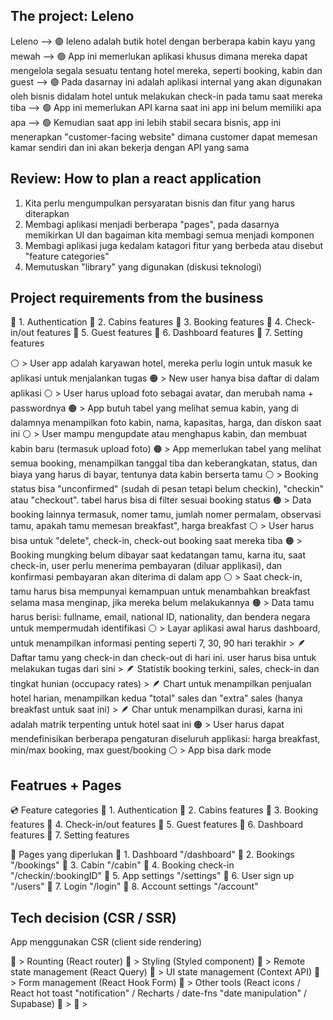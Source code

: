 The project: Leleno
-------------------
Leleno --> 🟢 leleno adalah butik hotel dengan berberapa kabin kayu yang mewah
       --> 🟢 App ini memerlukan aplikasi khusus dimana mereka dapat mengelola segala sesuatu tentang hotel mereka, seperti booking, kabin dan guest 
       --> 🟢 Pada dasarnay ini adalah aplikasi internal yang akan digunakan oleh bisnis didalam hotel untuk melakukan check-in pada tamu saat mereka tiba
       --> 🟢 App ini memerlukan API karna saat ini app ini belum memiliki apa apa
       --> 🟢 Kemudian saat app ini lebih stabil secara bisnis, app ini menerapkan "customer-facing website" dimana customer dapat memesan kamar sendiri dan ini akan bekerja dengan API yang sama
       

Review: How to plan a react application
---
1. Kita perlu mengumpulkan persyaratan bisnis dan fitur yang harus diterapkan
2. Membagi aplikasi menjadi berberapa "pages", pada dasarnya memikirkan UI dan bagaiman kita membagi semua menjadi komponen
3. Membagi aplikasi juga kedalam katagori fitur yang berbeda atau disebut "feature categories"
4. Memutuskan "library" yang digunakan (diskusi teknologi)


Project requirements from the business
---
🌸 1. Authentication
🌸 2. Cabins features
🌸 3. Booking features
🌸 4. Check-in/out features
🌸 5. Guest features
🌸 6. Dashboard features
🌸 7. Setting features


⚪ > User app adalah karyawan hotel, mereka perlu login untuk masuk ke aplikasi untuk menjalankan tugas
🟠 > New user hanya bisa daftar di dalam aplikasi
⚪ > User harus upload foto sebagai avatar, dan merubah nama + passwordnya
🟠 > App butuh tabel yang melihat semua kabin, yang di dalamnya menampilkan foto kabin, nama, kapasitas, harga, dan diskon saat ini
⚪ > User mampu mengupdate atau menghapus kabin, dan membuat kabin baru (termasuk upload foto)
🟠 > App memerlukan tabel yang melihat semua booking, menampilkan tanggal tiba dan keberangkatan, status, dan biaya yang harus di bayar, tentunya data kabin berserta tamu
⚪ > Booking status bisa "unconfirmed" (sudah di pesan tetapi belum checkin), "checkin" atau "checkout". tabel harus bisa di filter sesuai booking status
🟠 > Data booking lainnya termasuk, nomer tamu, jumlah nomer permalam, observasi tamu, apakah tamu memesan breakfast", harga breakfast
⚪ > User harus bisa untuk "delete", check-in, check-out booking saat mereka tiba
🟠 > Booking mungking belum dibayar saat kedatangan tamu, karna itu, saat check-in, user perlu menerima pembayaran (diluar applikasi), dan konfirmasi pembayaran akan diterima di dalam app
⚪ > Saat check-in, tamu harus bisa mempunyai kemampuan untuk menambahkan breakfast selama masa menginap, jika mereka belum melakukannya
🟠 > Data tamu harus berisi: fullname, email, national ID, nationality, dan bendera negara untuk mempermudah identifikasi
⚪ > Layar aplikasi awal harus dashboard, untuk menampilkan informasi penting seperti 7, 30, 90 hari terakhir
      > 🪶 Daftar tamu yang check-in dan check-out di hari ini. user harus bisa untuk melakukan tugas dari sini
      > 🪶 Statistik booking terkini, sales, check-in dan tingkat hunian (occupacy rates)
      > 🪶 Chart untuk menampilkan penjualan hotel harian, menampilkan kedua "total" sales dan "extra" sales (hanya breakfast untuk saat ini)
      > 🪶 Char untuk menampilkan durasi, karna ini adalah matrik terpenting untuk hotel saat ini
🟠 > User harus dapat mendefinisikan berberapa pengaturan diseluruh applikasi: harga breakfast, min/max booking, max guest/booking
⚪ > App bisa dark mode


Featrues + Pages
---
💿 Feature categories
🌸 1. Authentication
🌸 2. Cabins features
🌸 3. Booking features
🌸 4. Check-in/out features
🌸 5. Guest features
🌸 6. Dashboard features
🌸 7. Setting features

💾 Pages yang diperlukan
🌻 1. Dashboard "/dashboard"
🌻 2. Bookings "/bookings"
🌻 3. Cabin "/cabin"
🌻 4. Booking check-in "/checkin/:bookingID"
🌻 5. App settings "/settings"
🌻 6. User sign up "/users" 
🌻 7. Login "/login"
🌻 8. Account settings "/account"

Tech decision (CSR / SSR)
---
App menggunakan CSR (client side rendering)

🌿 > Rounting (React router)
🌿 > Styling (Styled component)
🌿 > Remote state management (React Query)
🌿 > UI state management (Context API)
🌿 > Form management (React Hook Form)
🌿 > Other tools (React icons / React hot toast "notification" / Recharts / date-fns "date manipulation" / Supabase)
🌿 >
🌿 >